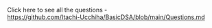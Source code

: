 Click here to see all the questions - <br>
https://github.com/Itachi-Ucchiha/BasicDSA/blob/main/Questions.md
